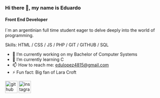 ### Hi there 👋, my name is Eduardo
#### Front End Developer
I´m an argentinian full time student eager to delve deeply into the world of programming.

Skills: HTML / CSS / JS / PHP / GIT / GITHUB / SQL

- 🔭 I’m currently working on my Bachelor of Computer Systems
- 🌱 I’m currently learning C
- 📫 How to reach me: edulopez4815@gmail.com 
- ⚡ Fun fact: Big fan of Lara Croft 


[<img src='https://cdn.jsdelivr.net/npm/simple-icons@3.0.1/icons/github.svg' alt='github' height='40'>](https://github.com/edwardevok)  [<img src='https://cdn.jsdelivr.net/npm/simple-icons@3.0.1/icons/instagram.svg' alt='instagram' height='40'>](https://www.instagram.com/@edulopezok/)  

